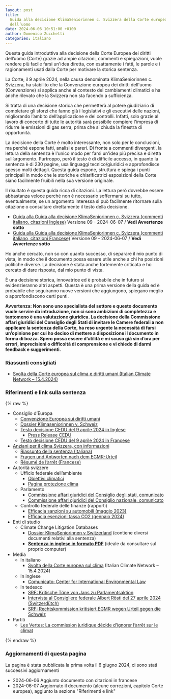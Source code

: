 ```yaml
---
layout: post
title:
  Guida alla decisione KlimaSeniorinnen c. Svizzera della Corte europea diritti
  dell’uomo
date: 2024-06-06 10:51:00 +0100
author: Domenico Zucchetti
categories: italiano
---
```


Questa guida introduttiva alla decisione della Corte Europea dei diritti
dell’uomo (Corte) grazie ad ampie citazioni, commenti e spiegazioni, vuole
rendere più facile farsi un'idea diretta, con esattamente i fatti, le parole e i
ragionamenti usati dalla Corte per motivare la storica sentenza.

La Corte, il 9 aprile 2024, nella causa denominata KlimaSeniorinnen c. Svizzera,
ha stabilito che la Convenzione europea dei diritti dell'uomo (Convenzione) si
applica anche al contesto dei cambiamenti climatici e ha anche rilevato che la
Svizzera non sta facendo a sufficienza.

Si tratta di una decisione storica che permetterà al potere giudiziario di
completare gli sforzi che fanno già i legislativi e gli esecutivi delle nazioni,
migliorando l’ambito dell’applicazione e dei controlli. Infatti, solo grazie al
lavoro di concerto di tutte le autorità sarà possibile compiere l'impresa di
ridurre le emissioni di gas serra, prima che si chiuda la finestra di
opportunità.

La decisione della Corte è molto interessante, non solo per le conclusioni, ma
perché espone fatti, analisi e pareri. Di fronte a commenti divergenti, la
lettura della sentenza è l'unico modo per farsi un'idea più precisa e diretta
sull’argomento. Purtroppo, però il testo è di difficile accesso, in quanto la
sentenza è di 230 pagine, usa linguaggi tecnico/giuridici e approfondisce spesso
molti dettagli. Questa guida espone, struttura e spiega i punti principali in
modo che le storiche e chiarificatrici esposizioni della Corte siano facilmente
fruibili nella sua versione originale.

Il risultato è questa guida ricca di citazioni. La lettura però dovrebbe essere
abbastanza veloce perché non è necessario soffermarsi su tutto, eventualmente,
se un argomento interessa si può facilmente ritornare sulla citazione o
consultare direttamente il testo della decisione.

- [Guida alla Guida alla decisione KlimaSeniorinnen c. Svizzera (commenti italiano, citazioni Inglese)](https://github.com/dzucchetti/zucchettich/raw/main/blog/guida-klimaseniorinnen-svizzera-12.pdf)
  Versione 09 - 2024-06-07 / **Vedi Avvertenze sotto**
- [Guida alla Guida alla decisione KlimaSeniorinnen c. Svizzera (commenti italiano, citazioni Francese)](https://github.com/dzucchetti/zucchettich/raw/main/blog/guida-klimaseniorinnen-svizzera-12-francais.pdf)
  Versione 09 - 2024-06-07 / **Vedi Avvertenze sotto**

Ho anche cercato, non so con quanto successo, di separare il mio punto di vista,
in modo che il documento possa essere utile anche a chi ha posizioni politiche
diverse. La decisione è stata anche fortemente criticata e ho cercato di dare
risposte, dal mio punto di vista.

È una decisione storica, innovatrice ed è probabile che in futuro si
evidenzieranno altri aspetti. Questa è una prima versione della guida ed è
probabile che seguiranno nuove versioni che aggiungono, spiegano meglio o
approfondiscono certi punti.

**Avvertenza: Non sono uno specialista del settore e questo documento vuole
servire da introduzione, non ci sono ambizioni di completezza e tantomeno è una
valutazione giuridica. La decisione della Commissione affari giuridici del
Consiglio degli Stati di invitare le Camere federali a non applicare la sentenza
della Corte, ha reso urgente la necessità di farsi un’opinione per cui ho deciso
di mettere a disposizione il documento in forma di bozza. Spero possa essere
d’utilità e mi scuso già sin d’ora per errori, imprecisioni o difficoltà di
comprensione e vi chiedo di darmi feedback e suggerimenti.**

### Riassunti consigliati

- [Svolta della Corte europea sul clima e diritti umani (Italian Climate Network – 15.4.2024)](https://www.italiaclima.org/anziane-per-il-clima/)

### Riferimenti e link sulla sentenza

{% raw %}

- Consiglio d’Europa
  - [Convenzione Europea sui diritti umani](https://www.coe.int/it/web/conventions/full-list?module=treaty-detail&treatynum=005)
  - [Dossier Klimaseniorinnen v. Schweiz](https://hudoc.echr.coe.int/eng#{%22appno%22:[%2253600/20%22]})
  - [Testo decisione CEDU del 9 aprile 2024 in Inglese](https://hudoc.echr.coe.int/eng#{%22itemid%22:[%22001-233206%22]})
    - [Press Release CEDU](https://hudoc.echr.coe.int/app/conversion/pdf/?library=ECHR&id=003-7919428-11026177&filename=Judgment%20Verein%20KlimaSeniorinnen%20Schweiz%20and%20Others%20v.%20Switzerland%20-%20Violations%20of%20the%20Convention%20for%20failing%20to%20implement%20sufficient%20measures%20to%20combat%20climate%20change.pdf)
  - [Testo decisione CEDU del 9 aprile 2024 in Francese](https://hudoc.echr.coe.int/fre/#{%22itemid%22:[%22001-233258%22]})
- [Anziani per il clima Svizzera, con informazioni](https://www.klimaseniorinnen.ch/)
  - [Riassunto della sentenza (Italiana)](https://www.klimaseniorinnen.ch/wp-content/uploads/2024/05/240426_Zusammenfassung_Entscheid_KlimaSeniorinnen_Baehr_italienisch.pdf)
  - [Fragen und Antworten nach dem EGMR-Urteil](https://ainees-climat.ch/wp-content/uploads/2024/05/2024-DE-FAQ-KS@ECHR-after-judgment.pdf)
  - [Résumé de l’arrêt (Francese)](https://www.klimaseniorinnen.ch/wp-content/uploads/2024/05/240426_Zusammenfassung_Entscheid_KlimaSeniorinnen_Baehr_franzoesisch.pdf)
- Autorità svizzere
  - Ufficio federale dell’ambiente
    - [Obiettivi climatici](https://www.bafu.admin.ch/bafu/it/home/temi/clima/info-specialisti/riduzione-emissioni/raggiungimento-obiettivi/obiettivo-2020.html)
    - [Pagina protezione clima](https://www.uvek.admin.ch/uvek/it/home/ambiente/protezione-del-clima.html)
  - Parlamento
    - [Commissione affari giuridici del Consiglio degli stati, comunicato](https://www.parlament.ch/it/ratsbetrieb/suche-curia-vista/geschaeft?AffairId=20240053)
    - [Commissione affari giuridici del Consiglio nazionale, comunicato](https://www.parlament.ch/press-releases/Pages/mm-rk-n-2024-05-29.aspx)
  - Controllo federale delle finanze (rapporti)
    - [Efficacia sanzioni su automobili (maggio 2023)](https://www.efk.admin.ch/it/verifica/efficacia-delle-sanzioni-concernenti-le-emissioni-di-co2-applicate-alle-automobili-e-agli-autofurgoni-di-nuova-immatricolazione/)
    - [Efficacia esenzioni tassa CO2 (gennaio 2024)](https://www.efk.admin.ch/it/pubblicazioni/sicurezza-e-ambiente/trasporti-e-ambiente/esenzione-dalla-tassa-sul-co2-per-le-imprese-che-si-impegnano-a-ridurre-le-loro-emissioni-ufficio-federale-dellambiente-e-ufficio-federale-dellenergia.html)
- Enti di studio
  - Climate Change Litigation Databases
    - [Dossier KlimaSeniorinnen v Switzerland](https://climatecasechart.com/non-us-case/union-of-swiss-senior-women-for-climate-protection-v-swiss-federal-council-and-others/)
      (contiene diversi documenti relativi alla sentenza)
    - **[Sentenza in inglese in formato PDF](https://climatecasechart.com/wp-content/uploads/non-us-case-documents/2024/20240409_Application-no.-5360020_judgment.pdf)**
      (ideale da consultare sul proprio computer)
- Media
  - In italiano
    - [Svolta della Corte europea sul clima](https://www.italiaclima.org/anziane-per-il-clima/)
      (Italian Climate Network – 15.4.2024)
  - In inglese
    - [Comunicato: Center for International Environmental Law](https://www.ciel.org/news/historic-climate-ruling-on-climate-justice/)
  - In tedesco
    - [SRF: Kritische Töne von Jans zu Parlamentsaktion](https://www.srf.ch/news/schweiz/umstrittenes-klima-urteil-kritische-toene-von-jans-zu-parlamentsaktion-jositsch-kontert)
    - [Intervista al Consigliere federale Albert Rösti del 27 aprile 2024 (Switzerdütch)](https://www.srf.ch/news/schweiz/klage-von-klimaseniorinnen-so-kontert-bundesrat-roesti-das-klimaurteil-aus-strassburg)
    - [SRF: Rechtskommission kritisiert EGMR wegen Urteil gegen die Schweiz](https://www.srf.ch/news/schweiz/klimaseniorinnen-rechtskommission-kritisiert-egmr-wegen-urteil-gegen-die-schweiz)
- Partiti
  - [Les Vertes: La commission juridique décide d’ignorer l’arrêt sur le climat](https://verts.ch/communiques/la-commission-juridique-decide-dignorer-larret-sur-le-climat)

{% endraw %}

### Aggiornamenti di questa pagina

La pagina è stata pubblicata la prima volta il 6 giugno 2024, ci sono stati
successivi aggiornamenti

- 2024-06-06 Aggiunto documento con citazioni in francese
- 2024-06-07 Aggiornato il documento (alcune correzioni, capitolo Corte
  europea), aggiunto la sezione "Riferimenti e link"
